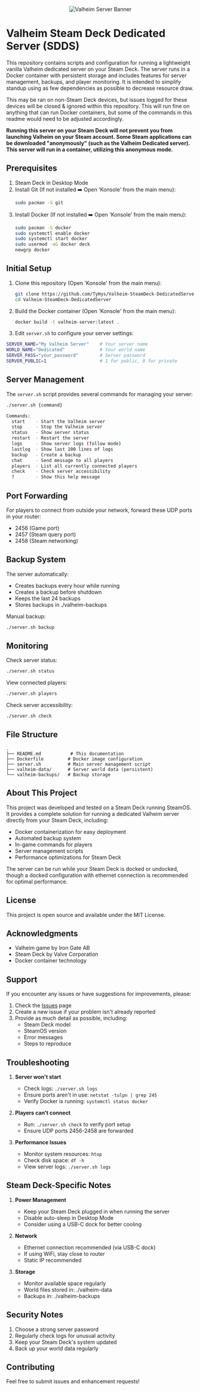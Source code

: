 <p align="center">
  <img src="https://i.imgur.com/mxNfTCZ.png" alt="Valheim Server Banner">
</p>

# Valheim Steam Deck Dedicated Server (SDDS)

This repository contains scripts and configuration for running a lightweight vanilla Valheim dedicated server on your Steam Deck. The server runs in a Docker container with persistent storage and includes features for server management, backups, and player monitoring. It is intended to simplify standup using as few dependencies as possible to decrease resource draw.

This may be ran on non-Steam Deck devices, but issues logged for these devices will be closed & ignored within this repository. This will run fine on anything that can run Docker containers, but some of the commands in this readme would need to be adjusted accordingly.

**Running this server on your Steam Deck will not prevent you from launching Valheim on your Steam account. Some Steam applications can be downloaded "anonymously" (such as the Valheim Dedicated server). This server will run in a container, utilizing this anonymous mode.**


## Prerequisites

1. Steam Deck in Desktop Mode
2. Install Git (If not installed ➡️ Open 'Konsole' from the main menu):
   ```bash
   sudo pacman -S git
   ```
3. Install Docker (If not installed ➡️ Open 'Konsole' from the main menu):
   ```bash
   sudo pacman -S docker
   sudo systemctl enable docker
   sudo systemctl start docker
   sudo usermod -aG docker deck
   newgrp docker
   ```

## Initial Setup 

1. Clone this repository (Open 'Konsole' from the main menu):
   ```bash
   git clone https://github.com/TyHys/Valheim-SteamDeck-DedicatedServer.git
   cd Valheim-SteamDeck-DedicatedServer
   ```

2. Build the Docker container (Open 'Konsole' from the main menu):
   ```bash
   docker build -t valheim-server:latest .
   ```

3. Edit `server.sh` to configure your server settings:
```bash
SERVER_NAME="My Valheim Server"    # Your server name
WORLD_NAME="Dedicated"             # Your world name
SERVER_PASS="your_password"        # Server password
SERVER_PUBLIC=1                    # 1 for public, 0 for private
```

## Server Management

The `server.sh` script provides several commands for managing your server:

```bash
./server.sh {command}

Commands:
  start    - Start the Valheim server
  stop     - Stop the Valheim server
  status   - Show server status
  restart  - Restart the server
  logs     - Show server logs (follow mode)
  lastlog  - Show last 100 lines of logs
  backup   - Create a backup
  chat     - Send message to all players
  players  - List all currently connected players
  check    - Check server accessibility
  ?        - Show this help message
```

## Port Forwarding

For players to connect from outside your network, forward these UDP ports in your router:
- 2456 (Game port)
- 2457 (Steam query port)
- 2458 (Steam networking)

## Backup System

The server automatically:
- Creates backups every hour while running
- Creates a backup before shutdown
- Keeps the last 24 backups
- Stores backups in ./valheim-backups

Manual backup:
```bash
./server.sh backup
```

## Monitoring

Check server status:
```bash
./server.sh status
```

View connected players:
```bash
./server.sh players
```

Check server accessibility:
```bash
./server.sh check
```

## File Structure

```
.
├── README.md           # This documentation
├── Dockerfile         # Docker image configuration
├── server.sh          # Main server management script
├── valheim-data/      # Server world data (persistent)
└── valheim-backups/   # Backup storage
```

## About This Project

This project was developed and tested on a Steam Deck running SteamOS. It provides a complete solution for running a dedicated Valheim server directly from your Steam Deck, including:

- Docker containerization for easy deployment
- Automated backup system
- In-game commands for players
- Server management scripts
- Performance optimizations for Steam Deck

The server can be run while your Steam Deck is docked or undocked, though a docked configuration with ethernet connection is recommended for optimal performance.

## License

This project is open source and available under the MIT License.

## Acknowledgments

- Valheim game by Iron Gate AB
- Steam Deck by Valve Corporation
- Docker container technology

## Support

If you encounter any issues or have suggestions for improvements, please:
1. Check the [Issues](https://github.com/TyHys/Valheim-SteamDeck-DedicatedServer/issues) page
2. Create a new issue if your problem isn't already reported
3. Provide as much detail as possible, including:
   - Steam Deck model
   - SteamOS version
   - Error messages
   - Steps to reproduce

## Troubleshooting

1. **Server won't start**
   - Check logs: `./server.sh logs`
   - Ensure ports aren't in use: `netstat -tulpn | grep 245`
   - Verify Docker is running: `systemctl status docker`

2. **Players can't connect**
   - Run: `./server.sh check` to verify port setup
   - Ensure UDP ports 2456-2458 are forwarded

3. **Performance Issues**
   - Monitor system resources: `htop`
   - Check disk space: `df -h`
   - View server logs: `./server.sh logs`

## Steam Deck-Specific Notes

1. **Power Management**
   - Keep your Steam Deck plugged in when running the server
   - Disable auto-sleep in Desktop Mode
   - Consider using a USB-C dock for better cooling

2. **Network**
   - Ethernet connection recommended (via USB-C dock)
   - If using WiFi, stay close to router
   - Static IP recommended

3. **Storage**
   - Monitor available space regularly
   - World files stored in: ./valheim-data
   - Backups in: ./valheim-backups

## Security Notes

1. Choose a strong server password
2. Regularly check logs for unusual activity
3. Keep your Steam Deck's system updated
4. Back up your world data regularly

## Contributing

Feel free to submit issues and enhancement requests! 